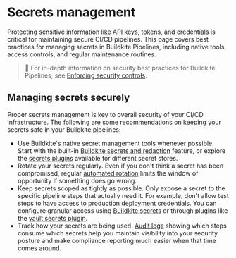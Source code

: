 # Secrets management

Protecting sensitive information like API keys, tokens, and credentials is critical for maintaining secure CI/CD pipelines. This page covers best practices for managing secrets in Buildkite Pipelines, including native tools, access controls, and regular maintenance routines.

> 📘
> For in-depth information on security best practices for Buildkite Pipelines, see [Enforcing security controls](/docs/pipelines/best-practices/enforcing-security-controls).

## Managing secrets securely

Proper secrets management is key to overall security of your CI/CD infrastructure. The following are some recommendations on keeping your secrets safe in your Buildkite pipelines:

- Use Buildkite's native secret management tools whenever possible. Start with the built-in [Buildkite secrets and redaction](/docs/pipelines/security/secrets/buildkite-secrets) feature, or explore the [secrets plugins](/docs/pipelines/integrations/plugins/directory) available for different secret stores.
- Rotate your secrets regularly. Even if you don't think a secret has been compromised, regular [automated rotation](/docs/apis/managing-api-tokens#api-token-security-rotation) limits the window of opportunity if something does go wrong.
- Keep secrets scoped as tightly as possible. Only expose a secret to the specific pipeline steps that actually need it. For example, don't allow test steps to have access to production deployment credentials. You can configure granular access using [Buildkite secrets](/docs/pipelines/security/secrets/buildkite-secrets#use-a-buildkite-secret-in-a-job) or through plugins like the [vault secrets plugin](https://buildkite.com/resources/plugins/buildkite-plugins/vault-secrets-buildkite-plugin/).
- Track how your secrets are being used. [Audit logs](/docs/platform/audit-log) showing which steps consume which secrets help you maintain visibility into your security posture and make compliance reporting much easier when that time comes around.

